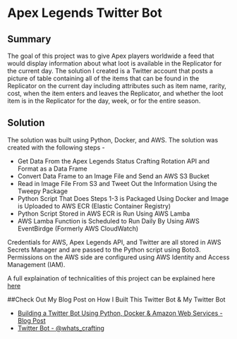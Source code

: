 # Apex Legends Twitter Bot

## Summary
The goal of this project was to give Apex players worldwide a feed that would display information about what loot is available in the Replicator for the current day. The solution I created is a Twitter account that posts a picture of table containing all of the items that can be found in the Replicator on the current day including attributes such as item name, rarity, cost, when the item enters and leaves the Replicator, and whether the loot item is in the Replicator for the day, week, or for the entire season. 

## Solution 

The solution was built using Python, Docker, and AWS. The solution was created with the following steps - 

* Get Data From the Apex Legends Status Crafting Rotation API and Format as a Data Frame
* Convert Data Frame to an Image File and Send an AWS S3 Bucket
* Read in Image File From S3 and Tweet Out the Information Using the Tweepy Package 
* Python Script That Does Steps 1-3 is Packaged Using Docker and Image is Uploaded to AWS ECR (Elastic Container Registry) 
* Python Script Stored in AWS ECR is Run Using AWS Lamba 
* AWS Lamba Function is Scheduled to Run Daily By Using AWS EventBirdge (Formerly AWS CloudWatch) 

Credentials for AWS, Apex Legends API, and Twitter are all stored in AWS Secrets Manager and are passed to the Python script using Boto3. Permissions on the AWS side are configured using AWS Identity and Access Management (IAM). 

A full explaination of technicalities of this project can be explained here [here](https://www.brandonlevan.me/blog/apex-legends-twitter-bot)

##Check Out My Blog Post on How I Built This Twitter Bot & My Twitter Bot
* [Building a Twitter Bot Using Python, Docker & Amazon Web Services - Blog Post](https://www.brandonlevan.me/blog/apex-legends-twitter-bot)
* [Twitter Bot - @whats_crafting](https://twitter.com/whats_crafting)


